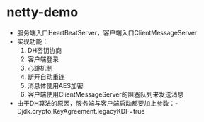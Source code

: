 # netty-demo
- 服务端入口HeartBeatServer，客户端入口ClientMessageServer
- 实现功能：
   1. DH密钥协商
   2. 客户端登录
   3. 心跳机制
   4. 断开自动重连
   5. 消息体使用AES加密
   6. 客户端使用ClientMessageServer的阻塞队列来发送消息
- 由于DH算法的原因，服务端与客户端启动都要加上参数：-Djdk.crypto.KeyAgreement.legacyKDF=true